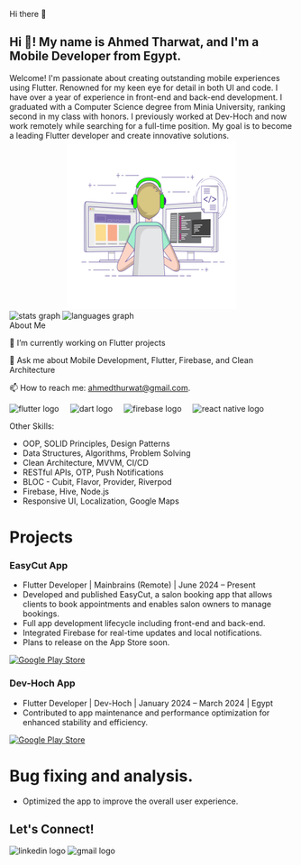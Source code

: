 Hi there 👋
<h2 align="left">Hi 👋! My name is Ahmed Tharwat, and I'm a Mobile Developer from Egypt.</h2>
Welcome! I'm passionate about creating outstanding mobile experiences using Flutter. Renowned for my keen eye for detail in both UI and code. I have over a year of experience in front-end and back-end development. I graduated with a Computer Science degree from Minia University, ranking second in my class with honors. I previously worked at Dev-Hoch and now work remotely while searching for a full-time position. My goal is to become a leading Flutter developer and create innovative solutions.


<div align="center">
    <img height="300" width="300" src="https://raw.githubusercontent.com/devSouvik/devSouvik/master/gif3.gif" />
</div>






<div align="left"> <img src="https://github-readme-stats.vercel.app/api?username=ahmedevcode&hide_title=false&hide_rank=true&show_icons=true&include_all_commits=true&count_private=true&disable_animations=false&theme=dracula&locale=en&hide_border=false" height="150" alt="stats graph" /> <img src="https://github-readme-stats.vercel.app/api/top-langs?username=ahmedevcode&locale=en&hide_title=false&layout=compact&card_width=320&langs_count=5&theme=dracula&hide_border=false" height="150" alt="languages graph" /> </div>
About Me


🌱 I’m currently working on Flutter projects


💬 Ask me about Mobile Development, Flutter, Firebase, and Clean Architecture


📫 How to reach me: ahmedthurwat@gmail.com.





 
<div align="left"> <img src="https://cdn.jsdelivr.net/gh/devicons/devicon/icons/flutter/flutter-original.svg" height="30" alt="flutter logo" /> <img width="12" /> <img src="https://cdn.jsdelivr.net/gh/devicons/devicon/icons/dart/dart-original.svg" height="30" alt="dart logo" /> <img width="12" /> <img src="https://cdn.jsdelivr.net/gh/devicons/devicon/icons/firebase/firebase-plain.svg" height="30" alt="firebase logo" /> <img width="12" /> <img <img src="https://cdn.jsdelivr.net/gh/devicons/devicon/icons/react/react-original.svg" height="30" alt="react native logo" /> <img width="12" 
 </div>



  




Other Skills:




+ OOP, SOLID Principles, Design Patterns
+ Data Structures, Algorithms, Problem Solving
+ Clean Architecture, MVVM, CI/CD
+ RESTful APIs, OTP, Push Notifications
+ BLOC - Cubit, Flavor, Provider, Riverpod
+ Firebase, Hive, Node.js
+ Responsive UI, Localization, Google Maps
# Projects
### EasyCut App

+ Flutter Developer | Mainbrains (Remote) | June 2024 – Present
+ Developed and published EasyCut, a salon booking app that allows clients to book appointments and enables salon owners to manage bookings.
+ Full app development lifecycle including front-end and back-end.
+ Integrated Firebase for real-time updates and local notifications.
+ Plans to release on the App Store soon.

[![Google Play Store](https://upload.wikimedia.org/wikipedia/commons/7/78/Google_Play_Store_badge_EN.svg)](https://play.google.com/store/apps/details?id=com.easycut.ease)

### Dev-Hoch App

+ Flutter Developer | Dev-Hoch | January 2024 – March 2024 | Egypt
+ Contributed to app maintenance and performance optimization for enhanced stability and efficiency.


[![Google Play Store](https://upload.wikimedia.org/wikipedia/commons/7/78/Google_Play_Store_badge_EN.svg)](https://play.google.com/store/apps/details?id=com.devhoch.devhoch&pcampaignid=web_share)
# Bug fixing and analysis.
+ Optimized the app to improve the overall user experience.
## Let's Connect!
<div align="left"> <img src="https://www.linkedin.com/in/ahmed-elsharhawy-30a069180/" height="35" alt="linkedin logo" /> <img src="https://mail.google.com/mail/u/1/#inbox" height="35" alt="gmail logo" /> </div>
